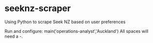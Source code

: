 # seeknz-scraper
Using Python to scrape Seek NZ based on user preferences

Run and configure:
main('operations-analyst','Auckland') 
All spaces will need a -. 
